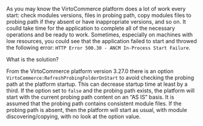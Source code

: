 As you may know the VirtoCommerce platform does a lot of work every start: check modules versions, files in probing path, copy modules files to probing path if they absent or have inappropriate versions, and so on. It coulld take time for the application to complete all of the necessary operations and be ready to work. Sometimes, especially on machines with low resources, you could see that the application failed to start and throwed the following error: `HTTP Error 500.30 - ANCM In-Process Start Failure`.

What is the solution?

From the VirtoCommerce platform version 3.27.0 there is an option `VirtoCommerce:RefreshProbingFolderOnStart` to avoid checking the probing path at the platform startup. This can decrease startup time at least by a third. If the option set to `false` and the probing path exists, the platform will start with the current probing path content on an “AS IS” basis. It is assumed that the probing path contains consistent module files. If the probing path is absent, then the platform will start as usual, with module discovering/copying, with no look at the option value.
